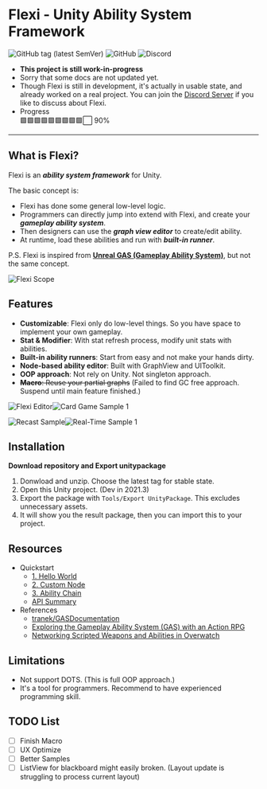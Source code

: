 # Flexi - Unity Ability System Framework

![GitHub tag (latest SemVer)](https://img.shields.io/github/v/tag/PhysaliaStudio/Flexi?sort=semver)
![GitHub](https://img.shields.io/github/license/PhysaliaStudio/Flexi)
![Discord](https://img.shields.io/discord/1334847919441838120?style=flat&link=https%3A%2F%2Fdiscord.gg%2FU24EsyyGfa)

- **This project is still work-in-progress** 
- Sorry that some docs are not updated yet.
- Though Flexi is still in development, it's actually in usable state, and already worked on a real project. You can join the [Discord Server](https://discord.gg/U24EsyyGfa) if you like to discuss about Flexi.
- Progress  
    :green_square::green_square::green_square::green_square::green_square::green_square::green_square::green_square::green_square::white_large_square: 90%

-----

## What is Flexi?

Flexi is an ***ability system framework*** for Unity.

The basic concept is:
- Flexi has done some general low-level logic.
- Programmers can directly jump into extend with Flexi, and create your ***gameplay ability system***.
- Then designers can use the ***graph view editor*** to create/edit ability.
- At runtime, load these abilities and run with ***built-in runner***.

P.S. Flexi is inspired from **[Unreal GAS (Gameplay Ability System)](https://docs.unrealengine.com/5.1/en-US/gameplay-ability-system-for-unreal-engine/)**, but not the same concept.

![Flexi Scope](https://raw.githubusercontent.com/wiki/PhysaliaStudio/Flexi/images/flexi-scope.png)

## Features

- **Customizable**: Flexi only do low-level things. So you have space to implement your own gameplay.
- **Stat & Modifier**: With stat refresh process, modify unit stats with abilities.
- **Built-in ability runners**: Start from easy and not make your hands dirty.
- **Node-based ability editor**: Built with GraphView and UIToolkit.
- **OOP approach**: Not rely on Unity. Not singleton approach.
- ~~**Macro**: Reuse your partial graphs~~ (Failed to find GC free approach. Suspend until main feature finished.)

![Flexi Editor](https://raw.githubusercontent.com/wiki/PhysaliaStudio/Flexi/images/flexi-editor.gif)![Card Game Sample 1](https://raw.githubusercontent.com/wiki/PhysaliaStudio/Flexi/images/card-game-samples-1.gif)

![Recast Sample](https://user-images.githubusercontent.com/12347255/212114826-effc1d31-de16-4fb2-aa15-6b0dd68c0441.png)![Real-Time Sample 1](https://user-images.githubusercontent.com/12347255/212114905-b9c80f7f-6aed-4ac0-a3af-5cbba58c44a6.gif)

## Installation

**Download repository and Export unitypackage**
1. Donwload and unzip. Choose the latest tag for stable state.
2. Open this Unity project. (Dev in 2021.3)
3. Export the package with `Tools/Export UnityPackage`. This excludes unnecessary assets.
4. It will show you the result package, then you can import this to your project.

## Resources

- Quickstart
  - [1. Hello World](https://github.com/PhysaliaStudio/Flexi/wiki/1.-Hello-World)
  - [2. Custom Node](https://github.com/PhysaliaStudio/Flexi/wiki/2.-Custom-Node)
  - [3. Ability Chain](https://github.com/PhysaliaStudio/Flexi/wiki/3.-Ability-Chain)
  - [API Summary](https://github.com/PhysaliaStudio/Flexi/wiki/API-Summary)
- References
  - [tranek/GASDocumentation](https://github.com/tranek/GASDocumentation)
  - [Exploring the Gameplay Ability System (GAS) with an Action RPG](https://www.youtube.com/watch?v=tc542u36JR0)
  - [Networking Scripted Weapons and Abilities in Overwatch](https://www.youtube.com/watch?v=ScyZjcjTlA4)

## Limitations

- Not support DOTS. (This is full OOP approach.)
- It's a tool for programmers. Recommend to have experienced programming skill.

## TODO List

- [ ] Finish Macro
- [ ] UX Optimize
- [ ] Better Samples
- [ ] ListView for blackboard might easily broken. (Layout update is struggling to process current layout)
